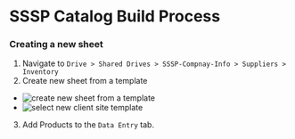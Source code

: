 # SSSP Catalog Build Process
### Creating a new sheet

1. Navigate to `Drive > Shared Drives > SSSP-Compnay-Info > Suppliers > Inventory` 
2. Create new sheet from a template
  * ![create new sheet from a template](./images/create-new-sheet-from-template.png)
  * ![select new client site template](./images/select-new-client-site-template.png)
3. Add Products to the `Data Entry` tab.
